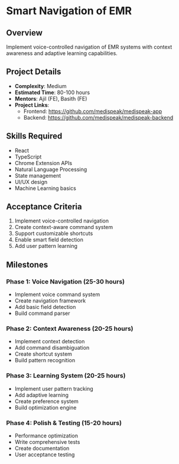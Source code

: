 # Smart Navigation of EMR

## Overview
Implement voice-controlled navigation of EMR systems with context awareness and adaptive learning capabilities.

## Project Details
- **Complexity**: Medium
- **Estimated Time**: 80-100 hours
- **Mentors**: Ajil (FE), Basith (FE)
- **Project Links**: 
  - Frontend: https://github.com/medispeak/medispeak-app
  - Backend: https://github.com/medispeak/medispeak-backend

## Skills Required
- React
- TypeScript
- Chrome Extension APIs
- Natural Language Processing
- State management
- UI/UX design
- Machine Learning basics

## Acceptance Criteria
1. Implement voice-controlled navigation
2. Create context-aware command system
3. Support customizable shortcuts
4. Enable smart field detection
5. Add user pattern learning

## Milestones

### Phase 1: Voice Navigation (25-30 hours)
* Implement voice command system
* Create navigation framework
* Add basic field detection
* Build command parser

### Phase 2: Context Awareness (20-25 hours)
* Implement context detection
* Add command disambiguation
* Create shortcut system
* Build pattern recognition

### Phase 3: Learning System (20-25 hours)
* Implement user pattern tracking
* Add adaptive learning
* Create preference system
* Build optimization engine

### Phase 4: Polish & Testing (15-20 hours)
* Performance optimization
* Write comprehensive tests
* Create documentation
* User acceptance testing 